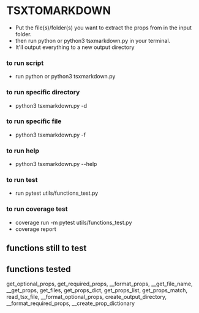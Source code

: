 
TSXTOMARKDOWN
=============

- Put the file(s)/folder(s) you want to extract the props from in the input folder.
- then run python or python3 tsxmarkdown.py in your terminal.
- It'll output everything to a new output directory


### to run script
- run python or python3 tsxmarkdown.py

### to run specific directory
- python3 tsxmarkdown.py  -d <directory path>

### to run specific file
- python3 tsxmarkdown.py  -f <file path>

### to run help
- python3 tsxmarkdown.py --help

### to run test
- run pytest utils/functions_test.py

### to run coverage test
- coverage run -m pytest utils/functions_test.py
- coverage report

## functions still to test


## functions tested
get_optional_props,
get_required_props,
__format_props,
__get_file_name,
__get_props,
get_files,
get_props_dict,
get_props_list,
get_props_match,
read_tsx_file,
__format_optional_props,
create_output_directory,
__format_required_props,
__create_prop_dictionary
